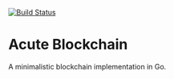 [![Build Status](https://travis-ci.org/guidoman/acute-blockchain.png)](https://travis-ci.org/guidoman/acute-blockchain)

# Acute Blockchain

A minimalistic blockchain implementation in Go.


